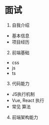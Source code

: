 # 面试

1. 自我介绍
  - 基本信息
  - 项目经历

2. 前端基础
  - css
  - js
  - ts

3. 代码能力
  - JS执行机制
  - Vue, React 执行
  - 常见 算法

4. 前端架构能力